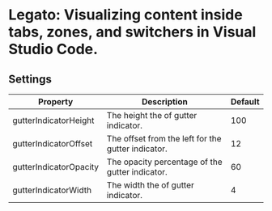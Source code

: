 # Legato: Visualizing content inside tabs, zones, and switchers in Visual Studio Code.

## Settings

| Property               | Description                                        | Default |
| ---------------------- | -------------------------------------------------- | ------- |
| gutterIndicatorHeight  | The height the of gutter indicator.                | 100     |
| gutterIndicatorOffset  | The offset from the left for the gutter indicator. | 12      |
| gutterIndicatorOpacity | The opacity percentage of the gutter indicator.    | 60      |
| gutterIndicatorWidth   | The width the of gutter indicator.                 | 4       |


